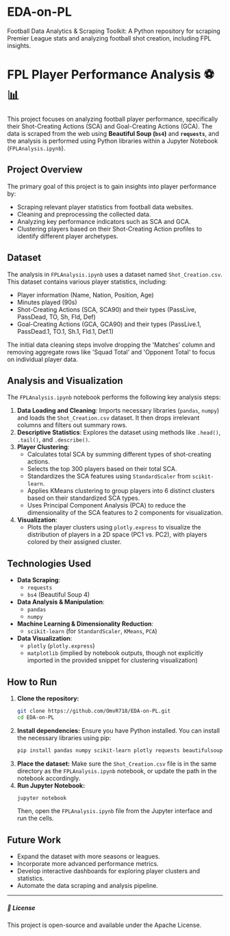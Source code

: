 # EDA-on-PL
Football Data Analytics &amp; Scraping Toolkit: A Python repository for scraping Premier League stats and analyzing football shot creation, including FPL insights.

# FPL Player Performance Analysis ⚽📊

This project focuses on analyzing football player performance, specifically their Shot-Creating Actions (SCA) and Goal-Creating Actions (GCA). The data is scraped from the web using **Beautiful Soup (`bs4`)** and **`requests`**, and the analysis is performed using Python libraries within a Jupyter Notebook (`FPLAnalysis.ipynb`).

## Project Overview

The primary goal of this project is to gain insights into player performance by:
* Scraping relevant player statistics from football data websites.
* Cleaning and preprocessing the collected data.
* Analyzing key performance indicators such as SCA and GCA.
* Clustering players based on their Shot-Creating Action profiles to identify different player archetypes.

## Dataset

The analysis in `FPLAnalysis.ipynb` uses a dataset named `Shot_Creation.csv`. This dataset contains various player statistics, including:
* Player information (Name, Nation, Position, Age)
* Minutes played (90s)
* Shot-Creating Actions (SCA, SCA90) and their types (PassLive, PassDead, TO, Sh, Fld, Def)
* Goal-Creating Actions (GCA, GCA90) and their types (PassLive.1, PassDead.1, TO.1, Sh.1, Fld.1, Def.1)

The initial data cleaning steps involve dropping the 'Matches' column and removing aggregate rows like 'Squad Total' and 'Opponent Total' to focus on individual player data.

## Analysis and Visualization

The `FPLAnalysis.ipynb` notebook performs the following key analysis steps:
1.  **Data Loading and Cleaning**: Imports necessary libraries (`pandas`, `numpy`) and loads the `Shot_Creation.csv` dataset. It then drops irrelevant columns and filters out summary rows.
2.  **Descriptive Statistics**: Explores the dataset using methods like `.head()`, `.tail()`, and `.describe()`.
3.  **Player Clustering**:
    * Calculates total SCA by summing different types of shot-creating actions.
    * Selects the top 300 players based on their total SCA.
    * Standardizes the SCA features using `StandardScaler` from `scikit-learn`.
    * Applies KMeans clustering to group players into 6 distinct clusters based on their standardized SCA types.
    * Uses Principal Component Analysis (PCA) to reduce the dimensionality of the SCA features to 2 components for visualization.
4.  **Visualization**:
    * Plots the player clusters using `plotly.express` to visualize the distribution of players in a 2D space (PC1 vs. PC2), with players colored by their assigned cluster.

## Technologies Used

* **Data Scraping**:
    * `requests`
    * `bs4` (Beautiful Soup 4)
* **Data Analysis & Manipulation**:
    * `pandas`
    * `numpy`
* **Machine Learning & Dimensionality Reduction**:
    * `scikit-learn` (for `StandardScaler`, `KMeans`, `PCA`)
* **Data Visualization**:
    * `plotly` (`plotly.express`)
    * `matplotlib` (implied by notebook outputs, though not explicitly imported in the provided snippet for clustering visualization)

## How to Run

1.  **Clone the repository:**
    ```bash
    git clone https://github.com/OmvR718/EDA-on-PL.git
    cd EDA-on-PL
    ```
2.  **Install dependencies:**
    Ensure you have Python installed. You can install the necessary libraries using pip:
    ```bash
    pip install pandas numpy scikit-learn plotly requests beautifulsoup4 jupyter
    ```
3.  **Place the dataset:**
    Make sure the `Shot_Creation.csv` file is in the same directory as the `FPLAnalysis.ipynb` notebook, or update the path in the notebook accordingly.
4.  **Run Jupyter Notebook:**
    ```bash
    jupyter notebook
    ```
    Then, open the `FPLAnalysis.ipynb` file from the Jupyter interface and run the cells.

## Future Work

* Expand the dataset with more seasons or leagues.
* Incorporate more advanced performance metrics.
* Develop interactive dashboards for exploring player clusters and statistics.
* Automate the data scraping and analysis pipeline.

---
##### 📄 License
This project is open-source and available under the Apache License.


